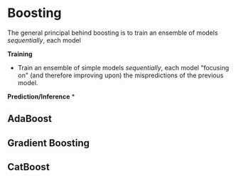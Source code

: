 # Boosting

The general principal behind boosting is to train an ensemble of models *sequentially*, each model 

**Training**
* Train an ensemble of simple models *sequentially*, each model "focusing on" (and therefore improving upon) the mispredictions of the previous model.

**Prediction/Inference**
* 


## AdaBoost



## Gradient Boosting

## CatBoost
